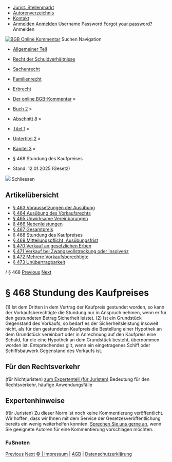   * [Jurist. Stellenmarkt](https://bgb.kommentar.de/Buch-2/Abschnitt-8/Titel-1/Untertitel-2/Kapitel-3/</job-board> "Jurist. Stellenmarkt")
  * [Autorenverzeichnis](https://bgb.kommentar.de/Buch-2/Abschnitt-8/Titel-1/Untertitel-2/Kapitel-3/</Autorenverzeichnis> "Autorenverzeichnis")
  * [Kontakt](https://bgb.kommentar.de/Buch-2/Abschnitt-8/Titel-1/Untertitel-2/Kapitel-3/</Kontakt>)
  * [Anmelden](https://bgb.kommentar.de/Buch-2/Abschnitt-8/Titel-1/Untertitel-2/Kapitel-3/<#login> "show login form") [Anmelden](https://bgb.kommentar.de/Buch-2/Abschnitt-8/Titel-1/Untertitel-2/Kapitel-3/<#> "hide login form") Username Password
[Forgot your password?](https://bgb.kommentar.de/Buch-2/Abschnitt-8/Titel-1/Untertitel-2/Kapitel-3/</user/forgotpassword>) Anmelden 


[![BGB Online Kommentar](https://bgb.kommentar.de/extension/bgb/design/bgb/images/logo.png)](https://bgb.kommentar.de/Buch-2/Abschnitt-8/Titel-1/Untertitel-2/Kapitel-3/</> "BGB Online Kommentar")
Suchen
Navigation
  * [Allgemeiner Teil](https://bgb.kommentar.de/Buch-2/Abschnitt-8/Titel-1/Untertitel-2/Kapitel-3/</Buch-1>)
  * [Recht der Schuldverhältnisse](https://bgb.kommentar.de/Buch-2/Abschnitt-8/Titel-1/Untertitel-2/Kapitel-3/</Buch-2>)
  * [Sachenrecht](https://bgb.kommentar.de/Buch-2/Abschnitt-8/Titel-1/Untertitel-2/Kapitel-3/</Buch-3>)
  * [Familienrecht](https://bgb.kommentar.de/Buch-2/Abschnitt-8/Titel-1/Untertitel-2/Kapitel-3/</Buch-4>)
  * [Erbrecht](https://bgb.kommentar.de/Buch-2/Abschnitt-8/Titel-1/Untertitel-2/Kapitel-3/</Buch-5>)


  * [Der online BGB-Kommentar](https://bgb.kommentar.de/Buch-2/Abschnitt-8/Titel-1/Untertitel-2/Kapitel-3/</>) »
  * [Buch 2](https://bgb.kommentar.de/Buch-2/Abschnitt-8/Titel-1/Untertitel-2/Kapitel-3/</Buch-2>) »
  * [Abschnitt 8](https://bgb.kommentar.de/Buch-2/Abschnitt-8/Titel-1/Untertitel-2/Kapitel-3/</Buch-2/Abschnitt-8>) »
  * [Titel 1](https://bgb.kommentar.de/Buch-2/Abschnitt-8/Titel-1/Untertitel-2/Kapitel-3/</Buch-2/Abschnitt-8/Titel-1>) »
  * [Untertitel 2](https://bgb.kommentar.de/Buch-2/Abschnitt-8/Titel-1/Untertitel-2/Kapitel-3/</Buch-2/Abschnitt-8/Titel-1/Untertitel-2>) »
  * [Kapitel 3](https://bgb.kommentar.de/Buch-2/Abschnitt-8/Titel-1/Untertitel-2/Kapitel-3/</Buch-2/Abschnitt-8/Titel-1/Untertitel-2/Kapitel-3>) »
  * § 468 Stundung des Kaufpreises 
  * Stand: 12.01.2025 (Gesetz) 


![](https://vg01.met.vgwort.de/na/1c9909529ead4f509072c06d9081a7d5)
Schliessen 
## Artikelübersicht
  * [ § 463 Voraussetzungen der Ausübung ](https://bgb.kommentar.de/Buch-2/Abschnitt-8/Titel-1/Untertitel-2/Kapitel-3/</Buch-2/Abschnitt-8/Titel-1/Untertitel-2/Kapitel-3/Voraussetzungen-der-Ausuebung>)
  * [ § 464 Ausübung des Vorkaufsrechts ](https://bgb.kommentar.de/Buch-2/Abschnitt-8/Titel-1/Untertitel-2/Kapitel-3/</Buch-2/Abschnitt-8/Titel-1/Untertitel-2/Kapitel-3/Ausuebung-des-Vorkaufsrechts>)
  * [ § 465 Unwirksame Vereinbarungen ](https://bgb.kommentar.de/Buch-2/Abschnitt-8/Titel-1/Untertitel-2/Kapitel-3/</Buch-2/Abschnitt-8/Titel-1/Untertitel-2/Kapitel-3/Unwirksame-Vereinbarungen>)
  * [ § 466 Nebenleistungen ](https://bgb.kommentar.de/Buch-2/Abschnitt-8/Titel-1/Untertitel-2/Kapitel-3/</Buch-2/Abschnitt-8/Titel-1/Untertitel-2/Kapitel-3/Nebenleistungen>)
  * [ § 467 Gesamtpreis ](https://bgb.kommentar.de/Buch-2/Abschnitt-8/Titel-1/Untertitel-2/Kapitel-3/</Buch-2/Abschnitt-8/Titel-1/Untertitel-2/Kapitel-3/Gesamtpreis>)
  * § 468 Stundung des Kaufpreises 
  * [ § 469 Mitteilungspflicht, Ausübungsfrist ](https://bgb.kommentar.de/Buch-2/Abschnitt-8/Titel-1/Untertitel-2/Kapitel-3/</Buch-2/Abschnitt-8/Titel-1/Untertitel-2/Kapitel-3/Mitteilungspflicht-Ausuebungsfrist>)
  * [ § 470 Verkauf an gesetzlichen Erben ](https://bgb.kommentar.de/Buch-2/Abschnitt-8/Titel-1/Untertitel-2/Kapitel-3/</Buch-2/Abschnitt-8/Titel-1/Untertitel-2/Kapitel-3/Verkauf-an-gesetzlichen-Erben>)
  * [ § 471 Verkauf bei Zwangsvollstreckung oder Insolvenz ](https://bgb.kommentar.de/Buch-2/Abschnitt-8/Titel-1/Untertitel-2/Kapitel-3/</Buch-2/Abschnitt-8/Titel-1/Untertitel-2/Kapitel-3/Verkauf-bei-Zwangsvollstreckung-oder-Insolvenz>)
  * [ § 472 Mehrere Vorkaufsberechtigte ](https://bgb.kommentar.de/Buch-2/Abschnitt-8/Titel-1/Untertitel-2/Kapitel-3/</Buch-2/Abschnitt-8/Titel-1/Untertitel-2/Kapitel-3/Mehrere-Vorkaufsberechtigte>)
  * [ § 473 Unübertragbarkeit ](https://bgb.kommentar.de/Buch-2/Abschnitt-8/Titel-1/Untertitel-2/Kapitel-3/</Buch-2/Abschnitt-8/Titel-1/Untertitel-2/Kapitel-3/Unuebertragbarkeit>)


/ § 468 
[Previous](https://bgb.kommentar.de/Buch-2/Abschnitt-8/Titel-1/Untertitel-2/Kapitel-3/</Buch-2/Abschnitt-8/Titel-1/Untertitel-2/Kapitel-3/Gesamtpreis> "§ 467 Gesamtpreis") [Next](https://bgb.kommentar.de/Buch-2/Abschnitt-8/Titel-1/Untertitel-2/Kapitel-3/</Buch-2/Abschnitt-8/Titel-1/Untertitel-2/Kapitel-3/Mitteilungspflicht-Ausuebungsfrist> "§ 469 Mitteilungspflicht, Ausübungsfrist")
# § 468 Stundung des Kaufpreises
(1) Ist dem Dritten in dem Vertrag der Kaufpreis gestundet worden, so kann der Vorkaufsberechtigte die Stundung nur in Anspruch nehmen, wenn er für den gestundeten Betrag Sicherheit leistet.
(2) Ist ein Grundstück Gegenstand des Vorkaufs, so bedarf es der Sicherheitsleistung insoweit nicht, als für den gestundeten Kaufpreis die Bestellung einer Hypothek an dem Grundstück vereinbart oder in Anrechnung auf den Kaufpreis eine Schuld, für die eine Hypothek an dem Grundstück besteht, übernommen worden ist. Entsprechendes gilt, wenn ein eingetragenes Schiff oder Schiffsbauwerk Gegenstand des Vorkaufs ist.
## Für den Rechtsverkehr 
(für Nichtjuristen)
[zum Expertenteil (für Juristen)](https://bgb.kommentar.de/Buch-2/Abschnitt-8/Titel-1/Untertitel-2/Kapitel-3/<#expertenhinweise>)
Bedeutung für den Rechtsverkehr, häufige Anwendungsfälle
## Expertenhinweise
(für Juristen)
Zu dieser Norm ist noch keine Kommentierung veröffentlicht. Wir hoffen, dass wir Ihnen mit dem Service der Gesetzesveröffentlichung bereits ein wenig weiterhelfen konnten. [Sprechen Sie uns gerne an](https://bgb.kommentar.de/Buch-2/Abschnitt-8/Titel-1/Untertitel-2/Kapitel-3/</Kontakt>), wenn Sie geeignete Autoren für eine Kommentierung vorschlagen möchten. 
### Fußnoten
[Previous](https://bgb.kommentar.de/Buch-2/Abschnitt-8/Titel-1/Untertitel-2/Kapitel-3/</Buch-2/Abschnitt-8/Titel-1/Untertitel-2/Kapitel-3/Gesamtpreis> "§ 467 Gesamtpreis") [Next](https://bgb.kommentar.de/Buch-2/Abschnitt-8/Titel-1/Untertitel-2/Kapitel-3/</Buch-2/Abschnitt-8/Titel-1/Untertitel-2/Kapitel-3/Mitteilungspflicht-Ausuebungsfrist> "§ 469 Mitteilungspflicht, Ausübungsfrist")
[© | Impressum](https://bgb.kommentar.de/Buch-2/Abschnitt-8/Titel-1/Untertitel-2/Kapitel-3/</Kontakt>) | [AGB](https://bgb.kommentar.de/Buch-2/Abschnitt-8/Titel-1/Untertitel-2/Kapitel-3/</AGB>) | [Datenschutzerklärung](https://bgb.kommentar.de/Buch-2/Abschnitt-8/Titel-1/Untertitel-2/Kapitel-3/</Datenschutzerklaerung-fuer-Leser>)
